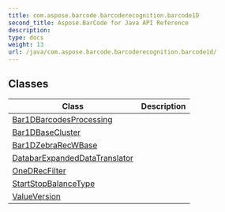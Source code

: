 ```yaml
---
title: com.aspose.barcode.barcoderecognition.barcode1D
second_title: Aspose.BarCode for Java API Reference
description: 
type: docs
weight: 13
url: /java/com.aspose.barcode.barcoderecognition.barcode1d/
---
```


## Classes

| Class | Description |
| --- | --- |
| [Bar1DBarcodesProcessing](../com.aspose.barcode.barcoderecognition.barcode1d/bar1dbarcodesprocessing) |  |
| [Bar1DBaseCluster](../com.aspose.barcode.barcoderecognition.barcode1d/bar1dbasecluster) |  |
| [Bar1DZebraRecWBase](../com.aspose.barcode.barcoderecognition.barcode1d/bar1dzebrarecwbase) |  |
| [DatabarExpandedDataTranslator](../com.aspose.barcode.barcoderecognition.barcode1d/databarexpandeddatatranslator) |  |
| [OneDRecFilter](../com.aspose.barcode.barcoderecognition.barcode1d/onedrecfilter) |  |
| [StartStopBalanceType](../com.aspose.barcode.barcoderecognition.barcode1d/startstopbalancetype) |  |
| [ValueVersion](../com.aspose.barcode.barcoderecognition.barcode1d/valueversion) |  |
